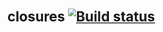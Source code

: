 # closures [![Build status](https://ci.appveyor.com/api/projects/status/js0cx2mw0f3kckel?svg=true)](https://ci.appveyor.com/project/septoon/closures)
